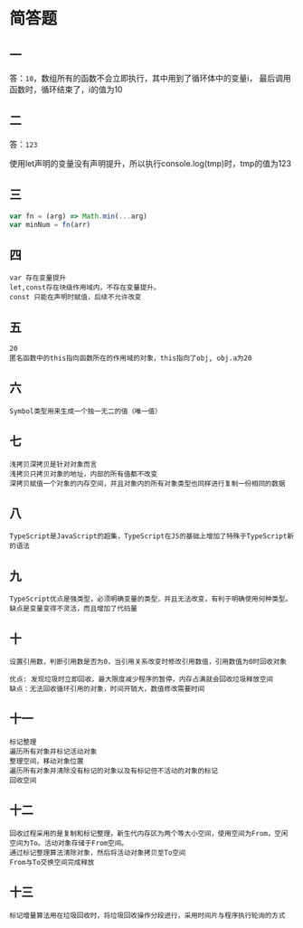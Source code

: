 # 简答题

## 一

答：`10`，数组所有的函数不会立即执行，其中用到了循环体中的变量i， 最后调用函数时，循环结束了，i的值为10

## 二

答：`123`

使用let声明的变量没有声明提升，所以执行console.log(tmp)时，tmp的值为123

## 三

```javascript
var fn = (arg) => Math.min(...arg)
var minNum = fn(arr) 
```

## 四

```
var 存在变量提升
let,const存在块级作用域内，不存在变量提升。
const 只能在声明时赋值，后续不允许改变
```

## 五

```
20
匿名函数中的this指向函数所在的作用域的对象，this指向了obj, obj.a为20
```

## 六

```
Symbol类型用来生成一个独一无二的值（唯一值）
```

## 七

```
浅拷贝深拷贝是针对对象而言
浅拷贝只拷贝对象的地址，内部的所有值都不改变
深拷贝赋值一个对象的内存空间，并且对象内的所有对象类型也同样进行复制一份相同的数据
```

## 八

```
TypeScript是JavaScript的超集，TypeScript在JS的基础上增加了特殊于TypeScript新的语法
```

## 九

```
TypeScript优点是强类型，必须明确变量的类型，并且无法改变，有利于明确使用何种类型。
缺点是变量变得不灵活，而且增加了代码量
```

## 十

```
设置引用数，判断引用数是否为0，当引用关系改变时修改引用数值，引用数值为0时回收对象

优点: 发现垃圾时立即回收，最大限度减少程序的暂停，内存占满就会回收垃圾释放空间
缺点：无法回收循环引用的对象，时间开销大，数值修改需要时间
```

## 十一

```
标记整理
遍历所有对象并标记活动对象
整理空间，移动对象位置
遍历所有对象并清除没有标记的对象以及有标记但不活动的对象的标记
回收空间
```

## 十二

```
回收过程采用的是复制和标记整理，新生代内存区为两个等大小空间，使用空间为From，空闲空间为To。活动对象存储于From空间。
通过标记整理算法清除对象，然后将活动对象拷贝至To空间
From与To交换空间完成释放
```

## 十三

```
标记增量算法用在垃圾回收时，将垃圾回收操作分段进行，采用时间片与程序执行轮询的方式
```


